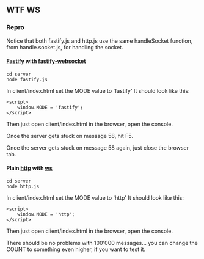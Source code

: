 ## WTF WS

### Repro

Notice that both fastify.js and http.js use the same handleSocket function, from handle.socket.js, for handling the socket.

#### [Fastify](https://www.fastify.io) with [fastify-websocket](https://github.com/fastify/fastify-websocket)

    cd server
    node fastify.js

In client/index.html set the MODE value to 'fastify'
It should look like this:

    <script>
        window.MODE = 'fastify';
    </script>

Then just open client/index.html in the browser, open the console.

Once the server gets stuck on message 58, hit F5.

Once the server gets stuck on message 58 again, just close the browser tab.

#### Plain [http](https://github.com/nodejs/node/blob/v14.13.0/lib/http.js) with [ws](https://github.com/websockets/ws)

    cd server
    node http.js

In client/index.html set the MODE value to 'http'
It should look like this:

    <script>
        window.MODE = 'http';
    </script>

Then just open client/index.html in the browser, open the console.

There should be no problems with 100'000 messages... you can change the COUNT to something even higher, if you want to test it.
